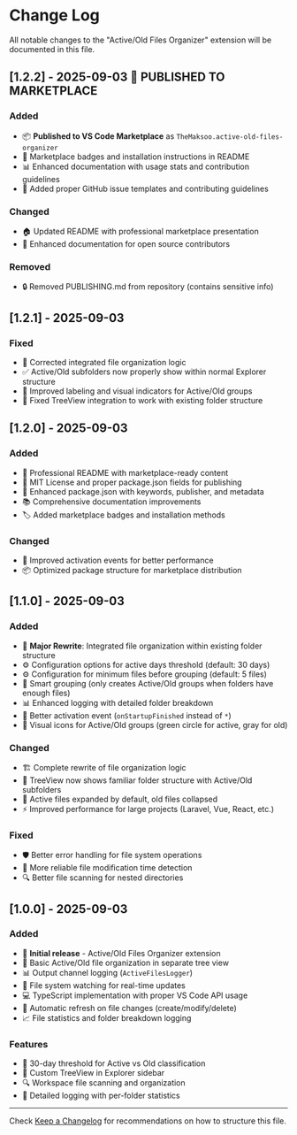 # Change Log

All notable changes to the "Active/Old Files Organizer" extension will be documented in this file.

## [1.2.2] - 2025-09-03 🚀 **PUBLISHED TO MARKETPLACE**

### Added

- 📦 **Published to VS Code Marketplace** as `TheMaksoo.active-old-files-organizer`
- 🎯 Marketplace badges and installation instructions in README
- 📊 Enhanced documentation with usage stats and contribution guidelines
- 🔧 Added proper GitHub issue templates and contributing guidelines

### Changed

- 🏠 Updated README with professional marketplace presentation
- 📝 Enhanced documentation for open source contributors

### Removed

- 🔒 Removed PUBLISHING.md from repository (contains sensitive info)

## [1.2.1] - 2025-09-03

### Fixed

- 🔧 Corrected integrated file organization logic
- ✅ Active/Old subfolders now properly show within normal Explorer structure
- 🎨 Improved labeling and visual indicators for Active/Old groups
- 🐛 Fixed TreeView integration to work with existing folder structure

## [1.2.0] - 2025-09-03

### Added

- 🎨 Professional README with marketplace-ready content
- 📝 MIT License and proper package.json fields for publishing
- 🔧 Enhanced package.json with keywords, publisher, and metadata
- 📚 Comprehensive documentation improvements
- 🏷️ Added marketplace badges and installation methods

### Changed

- 🔄 Improved activation events for better performance
- 📦 Optimized package structure for marketplace distribution

## [1.1.0] - 2025-09-03

### Added

- 🔄 **Major Rewrite**: Integrated file organization within existing folder structure
- ⚙️ Configuration options for active days threshold (default: 30 days)
- ⚙️ Configuration for minimum files before grouping (default: 5 files)
- 🎯 Smart grouping (only creates Active/Old groups when folders have enough files)
- 📊 Enhanced logging with detailed folder breakdown
- 🔄 Better activation event (`onStartupFinished` instead of `*`)
- 🎨 Visual icons for Active/Old groups (green circle for active, gray for old)

### Changed

- 🏗️ Complete rewrite of file organization logic
- 🌲 TreeView now shows familiar folder structure with Active/Old subfolders
- 📂 Active files expanded by default, old files collapsed
- ⚡ Improved performance for large projects (Laravel, Vue, React, etc.)

### Fixed

- 🛡️ Better error handling for file system operations
- 📅 More reliable file modification time detection
- 🔍 Better file scanning for nested directories

## [1.0.0] - 2025-09-03

### Added

- 🎉 **Initial release** - Active/Old Files Organizer extension
- 📁 Basic Active/Old file organization in separate tree view
- 📊 Output channel logging (`ActiveFilesLogger`)
- 👀 File system watching for real-time updates
- 💻 TypeScript implementation with proper VS Code API usage
- 🔄 Automatic refresh on file changes (create/modify/delete)
- 📈 File statistics and folder breakdown logging

### Features

- 📅 30-day threshold for Active vs Old classification
- 🌲 Custom TreeView in Explorer sidebar
- 🔍 Workspace file scanning and organization
- 📝 Detailed logging with per-folder statistics

---

Check [Keep a Changelog](http://keepachangelog.com/) for recommendations on how to structure this file.
